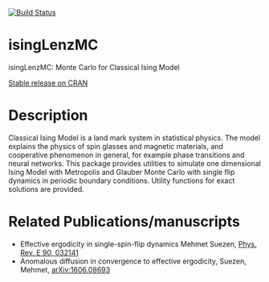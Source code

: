 [![Build Status](https://travis-ci.org/msuzen/isingLenzMC.svg?branch=master)](https://travis-ci.org/msuzen/isingLenzMC)
# isingLenzMC
isingLenzMC: Monte Carlo for Classical Ising Model

[Stable release on CRAN](https://cran.rstudio.com/web/packages/isingLenzMC/index.html)

# Description
Classical Ising Model is a land mark system in statistical physics. The model explains 
the physics of spin glasses and magnetic materials, and cooperative phenomenon 
in general, for example phase transitions and neural networks. This package provides 
utilities to simulate one dimensional Ising Model with Metropolis and Glauber Monte 
Carlo with single flip dynamics in periodic boundary conditions. Utility functions 
for exact solutions are provided.
# Related Publications/manuscripts
* Effective ergodicity in single-spin-flip dynamics
 Mehmet Suezen, [Phys. Rev. E 90, 032141](http://journals.aps.org/pre/abstract/10.1103/PhysRevE.90.032141)
* Anomalous diffusion in convergence to effective ergodicity,
Suezen, Mehmet, [arXiv:1606.08693](http://arxiv.org/abs/1606.08693)
